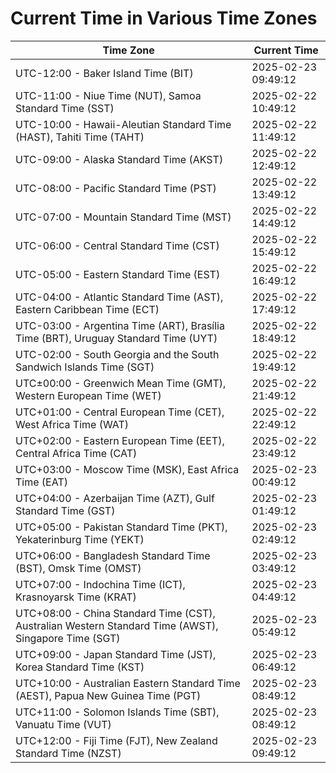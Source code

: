# Current Time in Various Time Zones

| Time Zone | Current Time |
|-----------|--------------|
| UTC-12:00 - Baker Island Time (BIT) | 2025-02-23 09:49:12 |
| UTC-11:00 - Niue Time (NUT), Samoa Standard Time (SST) | 2025-02-22 10:49:12 |
| UTC-10:00 - Hawaii-Aleutian Standard Time (HAST), Tahiti Time (TAHT) | 2025-02-22 11:49:12 |
| UTC-09:00 - Alaska Standard Time (AKST) | 2025-02-22 12:49:12 |
| UTC-08:00 - Pacific Standard Time (PST) | 2025-02-22 13:49:12 |
| UTC-07:00 - Mountain Standard Time (MST) | 2025-02-22 14:49:12 |
| UTC-06:00 - Central Standard Time (CST) | 2025-02-22 15:49:12 |
| UTC-05:00 - Eastern Standard Time (EST) | 2025-02-22 16:49:12 |
| UTC-04:00 - Atlantic Standard Time (AST), Eastern Caribbean Time (ECT) | 2025-02-22 17:49:12 |
| UTC-03:00 - Argentina Time (ART), Brasília Time (BRT), Uruguay Standard Time (UYT) | 2025-02-22 18:49:12 |
| UTC-02:00 - South Georgia and the South Sandwich Islands Time (SGT) | 2025-02-22 19:49:12 |
| UTC±00:00 - Greenwich Mean Time (GMT), Western European Time (WET) | 2025-02-22 21:49:12 |
| UTC+01:00 - Central European Time (CET), West Africa Time (WAT) | 2025-02-22 22:49:12 |
| UTC+02:00 - Eastern European Time (EET), Central Africa Time (CAT) | 2025-02-22 23:49:12 |
| UTC+03:00 - Moscow Time (MSK), East Africa Time (EAT) | 2025-02-23 00:49:12 |
| UTC+04:00 - Azerbaijan Time (AZT), Gulf Standard Time (GST) | 2025-02-23 01:49:12 |
| UTC+05:00 - Pakistan Standard Time (PKT), Yekaterinburg Time (YEKT) | 2025-02-23 02:49:12 |
| UTC+06:00 - Bangladesh Standard Time (BST), Omsk Time (OMST) | 2025-02-23 03:49:12 |
| UTC+07:00 - Indochina Time (ICT), Krasnoyarsk Time (KRAT) | 2025-02-23 04:49:12 |
| UTC+08:00 - China Standard Time (CST), Australian Western Standard Time (AWST), Singapore Time (SGT) | 2025-02-23 05:49:12 |
| UTC+09:00 - Japan Standard Time (JST), Korea Standard Time (KST) | 2025-02-23 06:49:12 |
| UTC+10:00 - Australian Eastern Standard Time (AEST), Papua New Guinea Time (PGT) | 2025-02-23 08:49:12 |
| UTC+11:00 - Solomon Islands Time (SBT), Vanuatu Time (VUT) | 2025-02-23 08:49:12 |
| UTC+12:00 - Fiji Time (FJT), New Zealand Standard Time (NZST) | 2025-02-23 09:49:12 |
